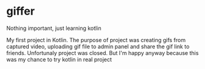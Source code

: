 # giffer
Nothing important, just learning kotlin

My first project in Kotlin. The purpose of project was creating gifs from captured video, 
uploading gif file to admin panel and share the gif link to friends. Unfortunaly project was closed. 
But I'm happy anyway because this was my chance to try kotlin in real project
